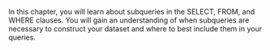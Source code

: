 In this chapter, you will learn about subqueries in the SELECT, FROM, and WHERE clauses. You will gain an understanding of when subqueries are necessary to construct your dataset and where to best include them in your queries.
